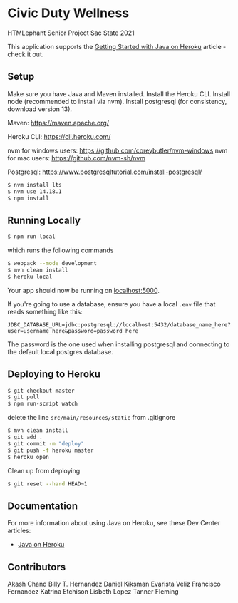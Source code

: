 # Civic Duty Wellness

HTMLephant Senior Project
Sac State 2021

This application supports the [Getting Started with Java on Heroku](https://devcenter.heroku.com/articles/getting-started-with-java) article - check it out.

## Setup
Make sure you have Java and Maven installed.
Install the Heroku CLI.
Install node (recommended to install via nvm).
Install postgresql (for consistency, download version 13).

Maven: https://maven.apache.org/

Heroku CLI: https://cli.heroku.com/

nvm for windows users: https://github.com/coreybutler/nvm-windows
nvm for mac users: https://github.com/nvm-sh/nvm

Postgresql: https://www.postgresqltutorial.com/install-postgresql/

```sh
$ nvm install lts
$ nvm use 14.18.1
$ npm install
```

## Running Locally

```sh
$ npm run local
```
which runs the following commands
```sh
$ webpack --mode development
$ mvn clean install
$ heroku local
```

Your app should now be running on [localhost:5000](http://localhost:5000/).

If you're going to use a database, ensure you have a local `.env` file that reads something like this:

```
JDBC_DATABASE_URL=jdbc:postgresql://localhost:5432/database_name_here?user=username_here&password=password_here
```

The password is the one used when installing postgresql and connecting to the default local postgres database.

## Deploying to Heroku

```sh
$ git checkout master
$ git pull
$ npm run-script watch
```
delete the line `src/main/resources/static` from .gitignore
```sh
$ mvn clean install
$ git add .
$ git commit -m "deploy"
$ git push -f heroku master
$ heroku open
```

Clean up from deploying
```sh
$ git reset --hard HEAD~1
```

## Documentation

For more information about using Java on Heroku, see these Dev Center articles:

- [Java on Heroku](https://devcenter.heroku.com/categories/java)

## Contributors
Akash Chand
Billy T. Hernandez
Daniel Kiksman
Evarista Veliz
Francisco Fernandez
Katrina Etchison
Lisbeth Lopez
Tanner Fleming
